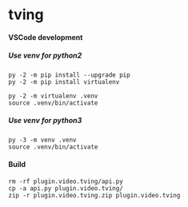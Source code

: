 # tving

#### VSCode development
##### Use venv for python2
```
py -2 -m pip install --upgrade pip
py -2 -m pip install virtualenv

py -2 -m virtualenv .venv
source .venv/bin/activate
```
##### Use venv for python3
```
py -3 -m venv .venv
source .venv/bin/activate
```

#### Build
```
rm -rf plugin.video.tving/api.py
cp -a api.py plugin.video.tving/
zip -r plugin.video.tving.zip plugin.video.tving
```